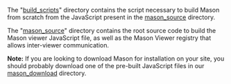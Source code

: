 The "<a href="build_scripts">build_scripts</a>" directory contains the script necessary to build Mason from scratch from the JavaScript present in the <a href="mason_source">mason_source</a> directory.

The "<a href="mason_source">mason_source</a>" directory contains the root source code to build the Mason viewer JavaScript file, as well as the Mason Viewer registry that allows inter-viewer communication.

<b>Note:</b> If you are looking to download Mason for installation on your site, you should probably download one of the pre-built JavaScript files in our <a href="../mason_download">mason_download</a> directory.
